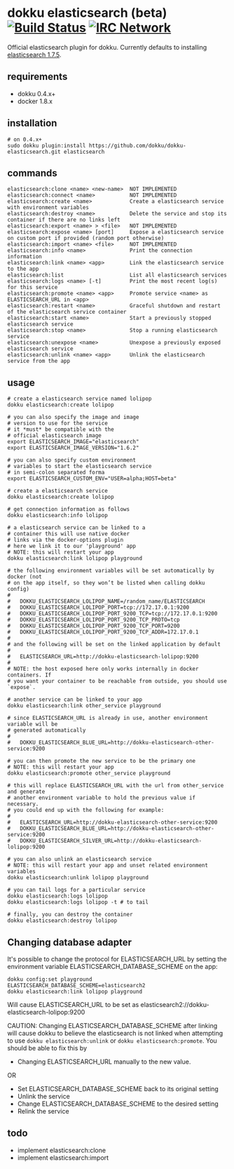 # dokku elasticsearch (beta) [![Build Status](https://img.shields.io/travis/dokku/dokku-elasticsearch.svg?branch=master "Build Status")](https://travis-ci.org/dokku/dokku-elasticsearch) [![IRC Network](https://img.shields.io/badge/irc-freenode-blue.svg "IRC Freenode")](https://webchat.freenode.net/?channels=dokku)

Official elasticsearch plugin for dokku. Currently defaults to installing [elasticsearch 1.7.5](https://hub.docker.com/_/elasticsearch/).

## requirements

- dokku 0.4.x+
- docker 1.8.x

## installation

```shell
# on 0.4.x+
sudo dokku plugin:install https://github.com/dokku/dokku-elasticsearch.git elasticsearch
```

## commands

```
elasticsearch:clone <name> <new-name>  NOT IMPLEMENTED
elasticsearch:connect <name>           NOT IMPLEMENTED
elasticsearch:create <name>            Create a elasticsearch service with environment variables
elasticsearch:destroy <name>           Delete the service and stop its container if there are no links left
elasticsearch:export <name> > <file>   NOT IMPLEMENTED
elasticsearch:expose <name> [port]     Expose a elasticsearch service on custom port if provided (random port otherwise)
elasticsearch:import <name> <file>     NOT IMPLEMENTED
elasticsearch:info <name>              Print the connection information
elasticsearch:link <name> <app>        Link the elasticsearch service to the app
elasticsearch:list                     List all elasticsearch services
elasticsearch:logs <name> [-t]         Print the most recent log(s) for this service
elasticsearch:promote <name> <app>     Promote service <name> as ELASTICSEARCH_URL in <app>
elasticsearch:restart <name>           Graceful shutdown and restart of the elasticsearch service container
elasticsearch:start <name>             Start a previously stopped elasticsearch service
elasticsearch:stop <name>              Stop a running elasticsearch service
elasticsearch:unexpose <name>          Unexpose a previously exposed elasticsearch service
elasticsearch:unlink <name> <app>      Unlink the elasticsearch service from the app
```

## usage

```shell
# create a elasticsearch service named lolipop
dokku elasticsearch:create lolipop

# you can also specify the image and image
# version to use for the service
# it *must* be compatible with the
# official elasticsearch image
export ELASTICSEARCH_IMAGE="elasticsearch"
export ELASTICSEARCH_IMAGE_VERSION="1.6.2"

# you can also specify custom environment
# variables to start the elasticsearch service
# in semi-colon separated forma
export ELASTICSEARCH_CUSTOM_ENV="USER=alpha;HOST=beta"

# create a elasticsearch service
dokku elasticsearch:create lolipop

# get connection information as follows
dokku elasticsearch:info lolipop

# a elasticsearch service can be linked to a
# container this will use native docker
# links via the docker-options plugin
# here we link it to our 'playground' app
# NOTE: this will restart your app
dokku elasticsearch:link lolipop playground

# the following environment variables will be set automatically by docker (not
# on the app itself, so they won’t be listed when calling dokku config)
#
#   DOKKU_ELASTICSEARCH_LOLIPOP_NAME=/random_name/ELASTICSEARCH
#   DOKKU_ELASTICSEARCH_LOLIPOP_PORT=tcp://172.17.0.1:9200
#   DOKKU_ELASTICSEARCH_LOLIPOP_PORT_9200_TCP=tcp://172.17.0.1:9200
#   DOKKU_ELASTICSEARCH_LOLIPOP_PORT_9200_TCP_PROTO=tcp
#   DOKKU_ELASTICSEARCH_LOLIPOP_PORT_9200_TCP_PORT=9200
#   DOKKU_ELASTICSEARCH_LOLIPOP_PORT_9200_TCP_ADDR=172.17.0.1
#
# and the following will be set on the linked application by default
#
#   ELASTICSEARCH_URL=http://dokku-elasticsearch-lolipop:9200
#
# NOTE: the host exposed here only works internally in docker containers. If
# you want your container to be reachable from outside, you should use `expose`.

# another service can be linked to your app
dokku elasticsearch:link other_service playground

# since ELASTICSEARCH_URL is already in use, another environment variable will be
# generated automatically
#
#   DOKKU_ELASTICSEARCH_BLUE_URL=http://dokku-elasticsearch-other-service:9200

# you can then promote the new service to be the primary one
# NOTE: this will restart your app
dokku elasticsearch:promote other_service playground

# this will replace ELASTICSEARCH_URL with the url from other_service and generate
# another environment variable to hold the previous value if necessary.
# you could end up with the following for example:
#
#   ELASTICSEARCH_URL=http://dokku-elasticsearch-other-service:9200
#   DOKKU_ELASTICSEARCH_BLUE_URL=http://dokku-elasticsearch-other-service:9200
#   DOKKU_ELASTICSEARCH_SILVER_URL=http://dokku-elasticsearch-lolipop:9200

# you can also unlink an elasticsearch service
# NOTE: this will restart your app and unset related environment variables
dokku elasticsearch:unlink lolipop playground

# you can tail logs for a particular service
dokku elasticsearch:logs lolipop
dokku elasticsearch:logs lolipop -t # to tail

# finally, you can destroy the container
dokku elasticsearch:destroy lolipop
```

## Changing database adapter

It's possible to change the protocol for ELASTICSEARCH_URL by setting
the environment variable ELASTICSEARCH_DATABASE_SCHEME on the app:

```
dokku config:set playground ELASTICSEARCH_DATABASE_SCHEME=elasticsearch2
dokku elasticsearch:link lolipop playground
```

Will cause ELASTICSEARCH_URL to be set as
elasticsearch2://dokku-elasticsearch-lolipop:9200

CAUTION: Changing ELASTICSEARCH_DATABASE_SCHEME after linking will cause dokku to
believe the elasticsearch is not linked when attempting to use `dokku elasticsearch:unlink`
or `dokku elasticsearch:promote`.
You should be able to fix this by

- Changing ELASTICSEARCH_URL manually to the new value.

OR

- Set ELASTICSEARCH_DATABASE_SCHEME back to its original setting
- Unlink the service
- Change ELASTICSEARCH_DATABASE_SCHEME to the desired setting
- Relink the service

## todo

- implement elasticsearch:clone
- implement elasticsearch:import
